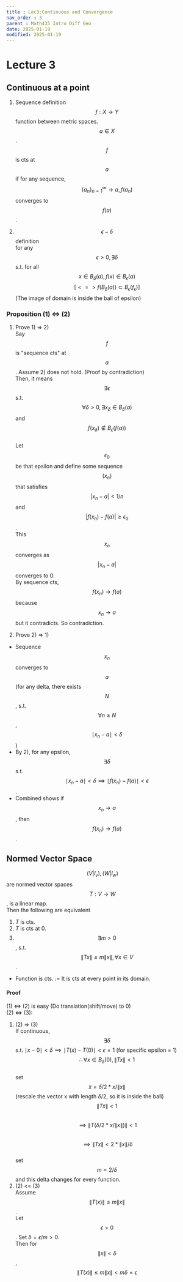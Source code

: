 ```yaml
---
title : Lec3:Continuous and Convergence
nav_order : 3
parent : Math435 Intro Diff Geo
date: 2025-01-19
modified: 2025-01-19
---
```

# Lecture 3
## Continuous at a point
1) Sequence definition  
$$f : X \to Y $$ function between metric spaces. $$a\in X$$.  
$$f$$ is cts at $$a$$ if for any sequence,  
$$\{a_n\}_{n=1}^{\infty} \to a, f(a_n) $$ converges to $$f(a)$$.  

2) $$\epsilon - \delta$$ definition  
for any $$\epsilon > 0, \exists \delta$$ s.t. for all $$x \in B_{\delta}(a), f(x) \in B_{\epsilon}(a)$$     $$[<=>f(B_{\delta}(a)) \subset B_{\epsilon}(f_\epsilon)]$$ (The image of domain is inside the ball of epsilon)

### Proposition (1) <=> (2)  
1) Prove 1) => 2)  
Say $$f$$ is "sequence cts" at $$a$$. Assume 2) does not hold. (Proof by contradiction)  
Then, it means $$\exists \epsilon$$ s.t. $$ \forall \delta > 0, \exists x_\delta \in B_{\delta}(a)$$ and $$f(x_\delta) \notin B_{\epsilon}(f(a))$$  
Let $$\epsilon_0$$ be that epsilon and define some sequence $$(x_n)$$ that satisfies $$|x_n - a| < 1/n$$ and $$|f(x_n) - f(a)| \ge \epsilon_0$$.  
This $${x_n}$$ converges as $$|x_n - a|$$ converges to 0.  
By sequence cts, $$f(x_n) \to f(a)$$ because $$x_n \to a$$ but it contradicts. So contradiction. 

2) Prove 2) => 1)  
* Sequence $${x_n}$$ converges to $$a$$ (for any delta, there exists $$N$$, s.t. $$\forall n \ge N$$, $$\mid x_n - a \mid < \delta$$)  
* By 2), for any epsilon, $$\exists \delta$$ s.t. $$\mid x_n - a \mid < \delta \implies \mid f(x_n) - f(a) \mid < \epsilon$$. 
* Combined shows if $${x_n} \to a$$, then $$f(x_n) \to f(a)$$. 

## Normed Vector Space  
$$(V | l_v), (W | l_w)$$ are normed vector spaces  
$$T:V \to W$$, is a linear map.  
Then the following are equivalent  
1) $T$ is cts.  
2) $T$ is cts at 0.  
3) $$\exists m>0$$, s.t. $$\|Tx\| \le m\|x\|, \forall x \in V$$. 

* Function is cts. := It is cts at every point in its domain.  

#### Proof 
(1) <=> (2) is easy (Do translation(shift/move) to 0)  
(2) <=> (3):  
1. (2) => (3)  
If continuous, $$\exists \delta$$ s.t. $\mid x - 0 \mid < \delta \implies \mid T(x) - T(0) \mid < \epsilon = 1$ (for specific epsilon = 1)  
$$\therefore \forall x \in B_\delta (0), \| Tx \| < 1$$  
set $$\tilde{x} = \delta/2 * x/{\| x \|}$$ (rescale the vector x with length $\delta/2$, so it is inside the ball)  
$$\| T \tilde{x} \| < 1$$  
$$ \implies \| T (\delta/2 * x/{\| x \|}) \| < 1$$  
$$ \implies \| Tx \| < 2*{\| x \|} / \delta $$  
set $$m = 2/\delta$$ and this delta changes for every function.  
2. (2) <= (3)  
Assume $$\| T(x) \| \le m \| x \| $$.  
Let $$ \epsilon > 0$$. Set $\delta = \epsilon / m >0$.  
Then for $$\| x \| < \delta $$,  
$$\| T(x) \| \le m \| x \| < m \delta = \epsilon$$  
